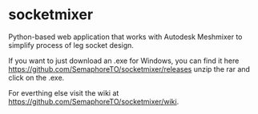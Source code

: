 socketmixer
===========

Python-based web application that works with Autodesk Meshmixer to simplify process of leg socket design. 

If you want to just download an .exe for Windows, you can find it here 
https://github.com/SemaphoreTO/socketmixer/releases unzip the rar and click on the .exe.

For everthing else visit the wiki at https://github.com/SemaphoreTO/socketmixer/wiki.
